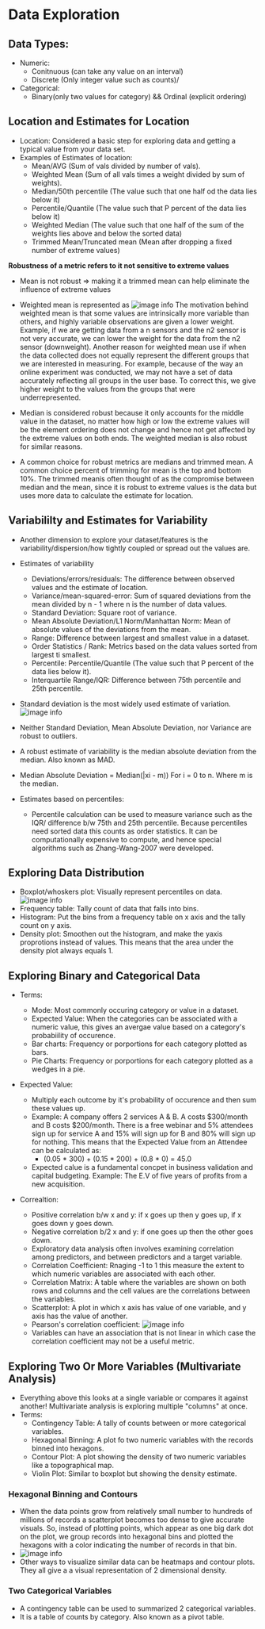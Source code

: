 # Data Exploration

## Data Types:
- Numeric:
  - Conitnuous (can take any value on an interval)
  - Discrete (Only integer value such as counts)/
- Categorical:
  - Binary(only two values for category) && Ordinal (explicit ordering)

## Location and Estimates for Location
- Location: Considered a basic step for exploring data and getting a typical value from your data set.
- Examples of Estimates of location:
  - Mean/AVG (Sum of vals divided by number of vals).
  - Weighted Mean (Sum of all vals times a weight divided by sum of weights).
  - Median/50th percentile (The value such that one half od the data lies below it)
  - Percentile/Quantile (The value such that P percent of the data lies below it)
  - Weighted Median (The value such that one half of the sum of the weights lies above and below the sorted data)
  - Trimmed Mean/Truncated mean (Mean after dropping a fixed number of extreme values)

**Robustness of a metric refers to it not sensitive to extreme values**

- Mean is not robust => making it a trimmed mean can help eliminate the influence of extreme values

- Weighted mean is represented as ![image info](./images/weighted_mean.png)
The motivation behind weighted mean is that some values are intrinsically more variable than others, and highly variable observations are given a lower weight. Example, if we are getting data from a n sensors and the n2 sensor is not very accurate, we can lower the weight for the data from the n2 sensor (downweight).
Another reason for weighted mean use if when the data collected does not equally represent the different groups that we are interested in measuring. For example, because of the way an online experiment was conducted, we may not have a set of data accurately reflecting all groups in the user base. To correct this, we give higher weight to the values from the groups that were underrepresented.

- Median is considered robust because it only accounts for the middle value in the dataset, no matter how high or low the extreme values will be the element ordering does not change and hence not get affected by the extreme values on both ends. The weighted median is also robust for similar reasons.

- A common choice for robust metrics are medians and trimmed mean. A common choice percent of trimming for mean is the top and bottom 10%. The trimmed meanis often thought of as the compromise between median and the mean, since it is robust to extreme values is the data but uses more data to calculate the estimate for location.

## Variabililty and Estimates for Variability
- Another dimension to explore your dataset/features is the variability/dispersion/how tightly coupled or spread out the values are.
- Estimates of variability
  - Deviations/errors/residuals: The difference between observed values and the estimate of location.
  - Variance/mean-squared-error: Sum of squared deviations from the mean divided by n - 1 where n is the number of data values.
  - Standard Deviation: Square root of variance.
  - Mean Absolute Deviation/L1 Norm/Manhattan Norm: Mean of absolute values of the deviations from the mean.
  - Range: Difference between largest and smallest value in a dataset.
  - Order Statistics / Rank: Metrics based on the data values sorted from largest ti smallest.
  - Percentile: Percentile/Quantile (The value such that P percent of the data lies below it).
  - Interquartile Range/IQR: Difference between 75th percentile and 25th percentile.

- Standard deviation is the most widely used estimate of variation. ![image info](./images/std_var.png)
- Neither Standard Deviation, Mean Absolute Deviation, nor Variance are robust to outliers.
- A robust estimate of variability is the median absolute deviation from the median. Also known as MAD.
- Median Absolute Deviation = Median(|xi - m)) For i = 0 to n. Where m is the median.
  

- Estimates based on percentiles:
  - Percentile calculation can be used to measure variance such as the IQR/ difference b/w 75th and 25th percentile. Because percentiles need sorted data this counts as order statistics. It can be computationally expensive to compute, and hence special algorithms such as Zhang-Wang-2007 were developed.

## Exploring Data Distribution
- Boxplot/whoskers plot: Visually represent percentiles on data.![image info](./images/boxplot.png)
- Frequency table: Tally count of data that falls into bins.  
- Histogram: Put the bins from a frequency table on x axis and the tally count on y axis.
- Density plot: Smoothen out the histogram, and make the yaxis proprotions instead of values. This means that the area under the density plot always equals 1.


## Exploring Binary and Categorical Data
- Terms:
  - Mode: Most commonly occuring category or value in a dataset.
  - Expected Value: When the categories can be associated with a numeric value, this gives an avergae value based on a category's probabiility of occurence.
  - Bar charts: Frequency or porportions for each category plotted as bars.
  - Pie Charts: Frequency or porportions for each category plotted as a wedges in a pie.

- Expected Value:
  - Multiply each outcome by it's probability of occurence and then sum these values up.
  - Example: A company offers 2 services A & B. A costs $300/month and B costs $200/month. There is a free webinar and 5% attendees sign up for service A and 15% will sign up for B and 80% will sign up for nothing. This means that the Expected Value from an Attendee can be calculated as:
    - (0.05 * 300) + (0.15 * 200) + (0.8 * 0) = 45.0
  - Expected calue is a fundamental concpet in business validation and capital budgeting. Example: The E.V of five years of profits from a new acquisition.

- Correaltion:
  - Positive correlation b/w x and y: if x goes up then y goes up, if x goes down y goes down.
  - Negative correlation b/2 x and y: if one goes up then the other goes down.
  - Exploratory data analysis often involves examining correlation among predictors, and between predictors and a target variable.
  - Correlation Coefficient: Rnaging -1 to 1 this measure the extent to which numeric variables are associated with each other.
  - Correlation Matrix: A table where the variables are shown on both rows and columns and the cell values are the correlations between the variables.
  - Scatterplot: A plot in which x axis has value of one variable, and y axis has the value of another.
  - Pearson's correlation coefficient: ![image info](./images/pearsons_correlation_coefficient.png)
  - Variables can have an association that is not linear in which case the correlation coefficient may not be a useful metric.

## Exploring Two Or More Variables (Multivariate Analysis)
- Everything above this looks at a single variable or compares it against another! Multivariate analysis is exploring multiple "columns" at once.
- Terms:
  - Contingency Table: A tally of counts between or more categorical variables.
  - Hexagonal Binning: A plot fo two numeric variables with the records binned into hexagons.
  - Contour Plot: A plot showing the density of two numeric variables like a topographical map.
  - Violin Plot: Similar to boxplot but showing the density estimate.

### Hexagonal Binning and Contours
- When the data points grow from relatively small number to hundreds of millions of records a scatterplot becomes too dense to give accurate visuals. So, instead of plotting points, which appear as one big dark dot on the plot, we group records into hexagonal bins and plotted the hexagons with a color indicating the number of records in that bin.
- ![image info](./images/hexbin.png)
- Other ways to visualize similar data can be heatmaps and contour plots. They all give a a visual representation of 2 dimensional density. 

### Two Categorical Variables
- A contingency table can be used to summarized 2 categorical variables.
- It is a table of counts by category. Also known as a pivot table.
